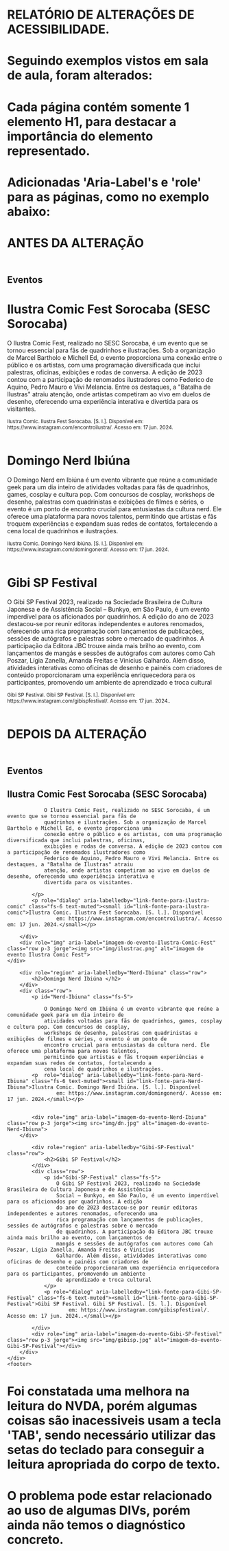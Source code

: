 # RELATÓRIO DE ALTERAÇÕES DE ACESSIBILIDADE.

# Seguindo exemplos vistos em sala de aula, foram alterados:


# Cada página contém somente 1 elemento H1, para destacar a importância do elemento representado.
# Adicionadas 'Aria-Label's e 'role' para as páginas, como no exemplo abaixo:

# ANTES DA ALTERAÇÃO 


<body>
    <div class="container-fluid">
        <header>
            <?php include 'includes/header.php';?>
        </header>
        <section class="sectitulo">
                <h1 class="htitulo">Eventos</h1>
        </section>
    </div>
    <div class="container corpo p-5">
        <div class="row">
                <h1>Ilustra Comic Fest Sorocaba (SESC Sorocaba)</h1>
        </div>
        <div class="row">
                <p class="fs-5" >
O Ilustra Comic Fest, realizado no SESC Sorocaba, é um evento que se tornou essencial para fãs de quadrinhos e ilustrações. Sob a organização de Marcel Bartholo e Michell Ed, o evento proporciona uma conexão entre o público e os artistas, com uma programação diversificada que inclui palestras, oficinas, exibições e rodas de conversa. A edição de 2023 contou com a participação de renomados ilustradores como Federico de Aquino, Pedro Mauro e Vivi Melancia. Entre os destaques, a "Batalha de Ilustras" atraiu atenção, onde artistas competiram ao vivo em duelos de desenho, oferecendo uma experiência interativa e divertida para os visitantes.
</p>
<p class="fs-6 text-muted"><small>Ilustra Comic. Ilustra Fest Sorocaba. [S. l.]. Disponível
em: https://www.instagram.com/encontroilustra/. Acesso em: 17 jun. 2024.</small></p>
</p>
        </div>
<div class="row p-3 jorge"><img src="img/ilustrac.png" alt=""></div>

<div class="row"><h1>Domingo Nerd Ibiúna </h1></div>
<div class="row"><p class="fs-5">

O Domingo Nerd em Ibiúna é um evento vibrante que reúne a comunidade geek para um dia inteiro de atividades voltadas para fãs de quadrinhos, games, cosplay e cultura pop. Com concursos de cosplay, workshops de desenho, palestras com quadrinistas e exibições de filmes e séries, o evento é um ponto de encontro crucial para entusiastas da cultura nerd. Ele oferece uma plataforma para novos talentos, permitindo que artistas e fãs troquem experiências e expandam suas redes de contatos, fortalecendo a cena local de quadrinhos e ilustrações.
<p class="fs-6 text-muted"><small>Ilustra Comic. Domingo Nerd Ibiúna. [S. l.]. Disponível
em: https://www.instagram.com/domingonerd/. Acesso em: 17 jun. 2024.</small></p>
</p>

<div class="row p-3 jorge"><img  src="img/dn.jpg" alt=""></div>

<div class="row"><h1>Gibi SP Festival</h1></div>
<div class="row"><p class="fs-5">
O Gibi SP Festival 2023, realizado na Sociedade Brasileira de Cultura Japonesa e de Assistência Social – Bunkyo, em São Paulo, é um evento imperdível para os aficionados por quadrinhos. A edição do ano de 2023 destacou-se por reunir editoras independentes e autores renomados, oferecendo uma rica programação com lançamentos de publicações, sessões de autógrafos e palestras sobre o mercado de quadrinhos. A participação da Editora JBC trouxe ainda mais brilho ao evento, com lançamentos de mangás e sessões de autógrafos com autores como Cah Poszar, Lígia Zanella, Amanda Freitas e Vinicius Galhardo. Além disso, atividades interativas como oficinas de desenho e painéis com criadores de conteúdo proporcionaram uma experiência enriquecedora para os participantes, promovendo um ambiente de aprendizado e troca cultural​​
</p>
<p class="fs-6 text-muted"><small>Gibi SP Festival. Gibi SP Festival. [S. l.]. Disponível
em: https://www.instagram.com/gibispfestival/. Acesso em: 17 jun. 2024..</small></p>
</p></div>
<div class="row p-3 jorge"><img src="img/gibisp.jpg" alt=""></div>
    </div>
    </div>
    <footer>
        <?php include 'includes/footer.php'; ?> 
    </footer>


# DEPOIS DA ALTERAÇÃO

<body>
    <div class="container-fluid">
        <header role="banner">
            <?php include 'includes/header.php';?>
        </header>
        <section class="sectitulo">
            <h1 class="htitulo">Eventos</h1>
        </section>
    </div>
    <div class="container corpo p-5">
        <div role="region" aria-labelledby="Ilustra-Comic-Fest" class="row">
            <h2>Ilustra Comic Fest Sorocaba (SESC Sorocaba)</h2>
        </div>
        <div class="row">
            <p id="Ilustra-Comic-Fest" class="fs-5">

                O Ilustra Comic Fest, realizado no SESC Sorocaba, é um evento que se tornou essencial para fãs de
                quadrinhos e ilustrações. Sob a organização de Marcel Bartholo e Michell Ed, o evento proporciona uma
                conexão entre o público e os artistas, com uma programação diversificada que inclui palestras, oficinas,
                exibições e rodas de conversa. A edição de 2023 contou com a participação de renomados ilustradores como
                Federico de Aquino, Pedro Mauro e Vivi Melancia. Entre os destaques, a "Batalha de Ilustras" atraiu
                atenção, onde artistas competiram ao vivo em duelos de desenho, oferecendo uma experiência interativa e
                divertida para os visitantes.

            </p>
            <p role="dialog" aria-labelledby="link-fonte-para-ilustra-comic" class="fs-6 text-muted"><small id="link-fonte-para-ilustra-comic">Ilustra Comic. Ilustra Fest Sorocaba. [S. l.]. Disponível
                    em: https://www.instagram.com/encontroilustra/. Acesso em: 17 jun. 2024.</small></p>
            
        </div>
        <div role="img" aria-label="imagem-do-evento-Ilustra-Comic-Fest" class="row p-3 jorge"><img src="img/ilustrac.png" alt="imagem do evento Ilustra Comic Fest">
    </div>

        <div role="region" aria-labelledby="Nerd-Ibiuna" class="row">
            <h2>Domingo Nerd Ibiúna </h2>
        </div>
        <div class="row">
            <p id="Nerd-Ibiuna" class="fs-5">

                O Domingo Nerd em Ibiúna é um evento vibrante que reúne a comunidade geek para um dia inteiro de
                atividades voltadas para fãs de quadrinhos, games, cosplay e cultura pop. Com concursos de cosplay,
                workshops de desenho, palestras com quadrinistas e exibições de filmes e séries, o evento é um ponto de
                encontro crucial para entusiastas da cultura nerd. Ele oferece uma plataforma para novos talentos,
                permitindo que artistas e fãs troquem experiências e expandam suas redes de contatos, fortalecendo a
                cena local de quadrinhos e ilustrações.
            <p  role="dialog" aria-labelledby="link-fonte-para-Nerd-Ibiuna" class="fs-6 text-muted"><small id="link-fonte-para-Nerd-Ibiuna">Ilustra Comic. Domingo Nerd Ibiúna. [S. l.]. Disponível
                    em: https://www.instagram.com/domingonerd/. Acesso em: 17 jun. 2024.</small></p>
            

            <div role="img" aria-label="imagem-do-evento-Nerd-Ibiuna" class="row p-3 jorge"><img src="img/dn.jpg" alt="imagem-do-evento-Nerd-Ibiuna">
        </div>

            <div role="region" aria-labelledby="Gibi-SP-Festival" class="row">
                <h2>Gibi SP Festival</h2>
            </div>
            <div class="row">
                <p id="Gibi-SP-Festival" class="fs-5">
                    O Gibi SP Festival 2023, realizado na Sociedade Brasileira de Cultura Japonesa e de Assistência
                    Social – Bunkyo, em São Paulo, é um evento imperdível para os aficionados por quadrinhos. A edição
                    do ano de 2023 destacou-se por reunir editoras independentes e autores renomados, oferecendo uma
                    rica programação com lançamentos de publicações, sessões de autógrafos e palestras sobre o mercado
                    de quadrinhos. A participação da Editora JBC trouxe ainda mais brilho ao evento, com lançamentos de
                    mangás e sessões de autógrafos com autores como Cah Poszar, Lígia Zanella, Amanda Freitas e Vinicius
                    Galhardo. Além disso, atividades interativas como oficinas de desenho e painéis com criadores de
                    conteúdo proporcionaram uma experiência enriquecedora para os participantes, promovendo um ambiente
                    de aprendizado e troca cultural​​
                </p>
                <p role="dialog" aria-labelledby="link-fonte-para-Gibi-SP-Festival" class="fs-6 text-muted"><small id="link-fonte-para-Gibi-SP-Festival">Gibi SP Festival. Gibi SP Festival. [S. l.]. Disponível
                        em: https://www.instagram.com/gibispfestival/. Acesso em: 17 jun. 2024..</small></p>
                
            </div>
            <div role="img" aria-label="imagem-do-evento-Gibi-SP-Festival" class="row p-3 jorge"><img src="img/gibisp.jpg" alt="imagem-do-evento-Gibi-SP-Festival"></div>
        </div>
    </div>
    <footer>


# Foi constatada uma melhora na leitura do NVDA, porém algumas coisas são inacessiveis usam a  tecla 'TAB', sendo necessário utilizar das setas do teclado para conseguir a leitura apropriada do corpo de texto.
# O problema pode estar relacionado ao uso de algumas DIVs, porém ainda não temos o diagnóstico concreto.